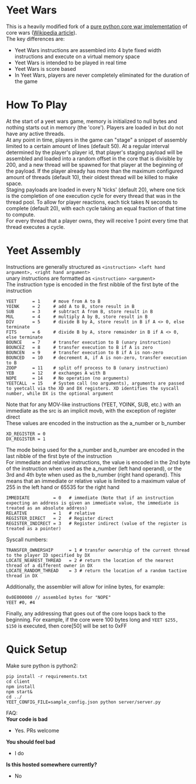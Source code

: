 
# Yeet Wars

This is a heavily modified fork of a [pure python core war implementation](https://github.com/rodrigosetti/corewar) of core wars ([Wikipedia article](http://en.wikipedia.org/wiki/Core_War)).  
The key differences are:
* Yeet Wars instructions are assembled into 4 byte fixed width instructions and execute on a virtual memory space
* Yeet Wars is intended to be played in real time
* Yeet Wars is score based
* In Yeet Wars, players are never completely eliminated for the duration of the game

# How To Play
At the start of a yeet wars game, memory is initialized to null bytes and nothing starts out in memory (the 'core'). Players are loaded in but do not have any active threads.  
At any point in time, players in the game can "stage" a snippet of assembly limited to a certain amount of lines (default 50). At a regular interval determined by the player's player id, that player's staging payload will be assembled and loaded into a random offset in the core that is divisible by 200, and a new thread will be spawned for that player at the beginning of the payload. If the player already has more than the maximum configured amount of threads (default 10), their oldest thread will be killed to make space.  
Staging payloads are loaded in every N 'ticks' (default 20), where one tick is the completion of one execution cycle for every thread that was in the thread pool. To allow for player reactions, each tick takes N seconds to complete (default 20), with each cycle taking an equal fraction of that time to compute.  
For every thread that a player owns, they will receive 1 point every time that thread executes a cycle.  
  
# Yeet Assembly
Instructions are generally structured as `<instruction> <left hand argument>, <right hand argument>`  
unary instructions are formatted as `<instruction> <argument>`  
The instruction type is encoded in the first nibble of the first byte of the instruction  
```
YEET      = 1     # move from A to B  
YOINK     = 2     # add A to B, store result in B  
SUB       = 3     # subtract A from B, store result in B  
MUL       = 4     # multiply A by B, store result in B  
DIV       = 5     # divide B by A, store result in B if A <> 0, else terminate  
FITS      = 6     # divide B by A, store remainder in B if A <> 0, else terminate  
BOUNCE    = 7     # transfer execution to B (unary instruction)  
BOUNCEZ   = 8     # transfer execution to B if A is zero  
BOUNCEN   = 9     # transfer execution to B if A is non-zero  
BOUNCED   = 10    # decrement A, if A is non-zero, transfer execution to B  
ZOOP      = 11    # split off process to B (unary instruction)  
YEB       = 12    # exchanges A with B
NOPE      = 14    # No operation (no arguments)   
YEETCALL  = 15    # System call (no arguments), arguments are passed to yeetcall via the XD and DX registers. XD identifies the syscall number, while DX is the optional argument  
```
Note that for any MOV-like instructions (YEET, YOINK, SUB, etc.) with an immediate as the src is an implicit movb, with the exception of register direct  
These values are encoded in the instruction as the a_number or b_number  
```
XD_REGISTER = 0  
DX_REGISTER = 1
```
  
The mode being used for the a_number and b_number are encoded in the last nibble of the first byte of the instruction  
For immediate and relative instructions, the value is encoded in the 2nd byte of the instruction when used as the a_number (left hand operand), or the 3rd and 4th byte when used as the b_number (right hand operand). This means that an immediate or relative value is limited to a maximum value of 255 in the left hand or 65535 for the right hand  
```
IMMEDIATE         = 0   # immediate (Note that if an instruction expecting an address is given an immediate value, the immediate is treated as an absolute address)  
RELATIVE          = 1   # relative  
REGISTER_DIRECT   = 2   # Register direct  
REGISTER_INDIRECT = 3   # Register indirect (value of the register is treated as a pointer)  
```
Syscall numbers:  
```
TRANSFER_OWNERSHIP      = 1 # transfer ownership of the current thread to the player ID specified by DX  
LOCATE_NEAREST_THREAD   = 2 # return the location of the nearest thread of a different owner in DX  
LOCATE_RANDOM_THREAD    = 3 # return the location of a random tactive thread in DX  
```
Additionally, the assembler will allow for inline bytes, for example:  
```
0x0E000000 // assembled bytes for "NOPE"
YEET #0, #4  
```
Finally, any addressing that goes out of the core loops back to the beginning. For example, if the core were 100 bytes long and `YEET $255, $150` is executed, then core[50] will be set to 0xFF
  
# Quick Setup
Make sure python is python2:  
```
pip install -r requirements.txt
cd client
npm install
npm start&
cd ../
YEET_CONFIG_FILE=sample_config.json python server/server.py
```

FAQ:  
**Your code is bad**  
* Yes. PRs welcome  

**You should feel bad**  
* I do  

**Is this hosted somewhere currently?**  
* No  
